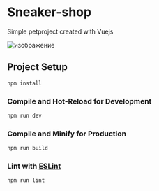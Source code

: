 # Sneaker-shop
Simple petproject created with Vuejs

![изображение](https://github.com/annieareyouokay/sneakers-shop/assets/25290844/aeb35d71-fcab-4ff4-954a-c88054d1982f)

## Project Setup

```sh
npm install
```

### Compile and Hot-Reload for Development

```sh
npm run dev
```

### Compile and Minify for Production

```sh
npm run build
```

### Lint with [ESLint](https://eslint.org/)

```sh
npm run lint
```
